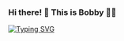 ### Hi there! 👋 This is Bobby 👨‍💻

[![Typing SVG](https://readme-typing-svg.herokuapp.com?font=Ubuntu&color=%2336BCF7&vCenter=true&height=35&lines=root%40Bobby~%23+whoami;%E2%9C%93+Security+Researcher;%E2%9C%93+Web+Pentester;%E2%9C%93+CEH+v11+;%E2%9C%93+Ethical+Hacker+;%E2%9C%93+Mr+TamilNadu+)](https://git.io/typing-svg)
